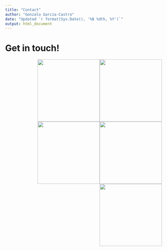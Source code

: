 ```yaml
---
title: "Contact"
author: "Gonzalo García-Castro"
date: "Updated `r format(Sys.Date(), '%B %dth, %Y')`"
output: html_document
---
```


# Get in touch!

<div><center><a href="https://www.imdb.com/user/ur114211961/?ref_=login"><img src="/images/imdb.svg" width="200" style="float:right" margin="35px"</a><ahref="https://github.com/gongcastro/Zombase"><img src="/images/github.svg" width="200" style="float:right" margin="35px"</a><a href="https://www.google.es/maps/place/UPF/@41.3896612,2.1893233,18z/data=!4m12!1m6!3m5!1s0x12a4a33ccd94d689:0xd685c271005de93c!2sCenter+for+Brain+%26+Cognition,+UPF!8m2!3d41.4035622!4d2.1944031!3m4!1s0x12a4a304cf89c015:0xfc36a1aa65cd41ee!8m2!3d41.3898056!4d2.1909859"><img src="/images/map.svg" width="200" style="float:right" margin="35px"</a><a href="mailto:zombase.database@upf.edu?"><img src="/images/envelope.svg" width="200" style="float:right" margin="35px"</a><a href="https://twitter.com/gongcastro"><img src="/images/twitter.svg" width="200" style="float:right" margin="35px"</a></center></div>
